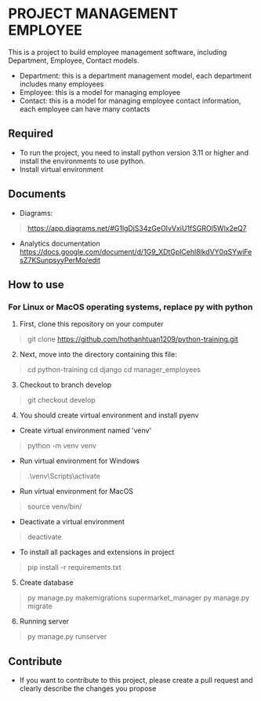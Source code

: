 # PROJECT MANAGEMENT EMPLOYEE
This is a project to build employee management software, including Department, Employee, Contact models.
- Department: this is a department management model, each department includes many employees
- Employee: this is a model for managing employee
- Contact: this is a model for managing employee contact information, each employee can have many contacts

## Required
- To run the project, you need to install python version 3.11 or higher and install the environments to use python.
- Install virtual environment

## Documents
- Diagrams:
> https://app.diagrams.net/#G1lgDjS34zGeOIvVxiU1fSGROl5Wlx2eQ7

- Analytics documentation
https://docs.google.com/document/d/1G9_XDtGplCehl8lkdVY0qSYwiFesZ7KSunpsyyPerMo/edit

## How to use
### For Linux or MacOS operating systems, replace py with python
1. First, clone this repository on your computer
> git clone https://github.com/hothanhtuan1209/python-training.git

2. Next, move into the directory containing this file:
> cd python-training
> cd django
> cd manager_employees

3. Checkout to branch develop
> git checkout develop

4. You should create virtual environment and install pyenv
- Create virtual environment named 'venv'
> python -m venv venv

- Run virtual environment for Windows
> .\venv\Scripts\activate

- Run virtual environment for MacOS
> source venv/bin/

- Deactivate a virtual environment
> deactivate

- To install all packages and extensions in project
> pip install -r requirements.txt 

5. Create database
> py manage.py makemigrations supermarket_manager 
> py manage.py migrate

6. Running server
>py manage.py runserver

## Contribute
 - If you want to contribute to this project, please create a pull request and clearly describe the changes you propose